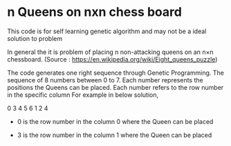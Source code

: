 # n Queens on nxn chess board
This code is for self learning genetic algorithm and may not be a ideal solution to problem

In general the it is problem of placing n non-attacking queens on an n×n chessboard. (Source : https://en.wikipedia.org/wiki/Eight_queens_puzzle)

The code generates one right sequence through Genetic Programming. The sequence of 8 numbers between 0 to 7. Each number represents the positions the Queens can be placed. Each number refers to the row number in the specific column
For example in below solution,

0	3	4	5	6	1	2	4

- 0 is the row number in the column 0 where the Queen can be placed

- 3 is the row number in the column 1 where the Queen can be placed


